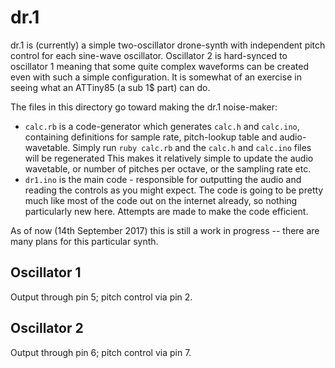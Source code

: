 # dr.1

dr.1 is (currently) a simple two-oscillator drone-synth with independent pitch control
for each sine-wave oscillator. Oscillator 2 is hard-synced to oscillator 1 meaning that
some quite complex waveforms can be created even with such a simple configuration. It is
somewhat of an exercise in seeing what an ATTiny85 (a sub 1$ part) can do.

The files in this directory go toward making the dr.1 noise-maker:

* `calc.rb` is a code-generator which generates `calc.h` and `calc.ino`,
   containing definitions for sample rate, pitch-lookup table and audio-wavetable.
   Simply run `ruby calc.rb` and the `calc.h` and `calc.ino` files will be regenerated
   This makes it relatively simple to update the audio wavetable, or number of pitches
   per octave, or the sampling rate etc.
* `dr1.ino` is the main code - responsible for outputting the audio and reading
   the controls as you might expect. The code is going to be pretty much like most
   of the code out on the internet already, so nothing particularly new here. Attempts
   are made to make the code efficient.
   
As of now (14th September 2017) this is still a work in progress -- there are many plans
for this particular synth.

## Oscillator 1

Output through pin 5; pitch control via pin 2.

## Oscillator 2

Output through pin 6; pitch control via pin 7.

